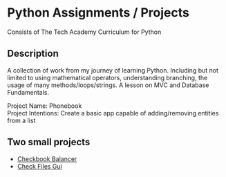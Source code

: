 # Python Assignments / Projects

Consists of The Tech Academy Curriculum for Python

## Description

A collection of work from my journey of learning Python. Including but not limited to using mathematical operators, understanding branching,
the usage of many methods/loops/strings. A lesson on MVC and Database Fundamentals.

Project Name: 
Phonebook
<br>
Project Intentions: 
Create a basic app capable of adding/removing entities from a list

## Two small projects

* <a href="https://github.com/H-Grayson/Python-Projects_New/tree/main/Checkbook" target="_blank">Checkbook Balancer</a>
* <a href="https://github.com/H-Grayson/Python-Projects_New/tree/main/DjangoUniversity" target="_blank">Check Files Gui</a>
